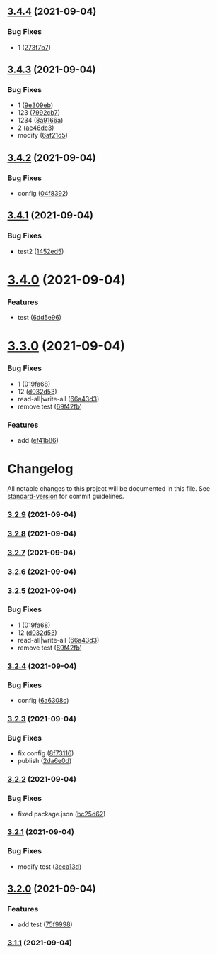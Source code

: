 ## [3.4.4](https://github.com/hefeng6500/data-structures-and-algorithms-by-javascript/compare/v3.4.3...v3.4.4) (2021-09-04)


### Bug Fixes

* 1 ([273f7b7](https://github.com/hefeng6500/data-structures-and-algorithms-by-javascript/commit/273f7b7eb4612ff72cffc202dc2b333584489eea))

## [3.4.3](https://github.com/hefeng6500/data-structures-and-algorithms-by-javascript/compare/v3.4.2...v3.4.3) (2021-09-04)


### Bug Fixes

* 1 ([9e309eb](https://github.com/hefeng6500/data-structures-and-algorithms-by-javascript/commit/9e309eb1a6934694d6aa1f40cb6dc4d990fea5f5))
* 123 ([7992cb7](https://github.com/hefeng6500/data-structures-and-algorithms-by-javascript/commit/7992cb7f15562caeb592e27f4290c03057193330))
* 1234 ([8a9166a](https://github.com/hefeng6500/data-structures-and-algorithms-by-javascript/commit/8a9166a427670584288d593974c2bf26970aa55e))
* 2 ([ae46dc3](https://github.com/hefeng6500/data-structures-and-algorithms-by-javascript/commit/ae46dc339746d7536a332c2c8af561ef7caeace3))
* modify ([6af21d5](https://github.com/hefeng6500/data-structures-and-algorithms-by-javascript/commit/6af21d53881697f4f1974abede14c9da63f18f44))

## [3.4.2](https://github.com/hefeng6500/data-structures-and-algorithms-by-javascript/compare/v3.4.1...v3.4.2) (2021-09-04)


### Bug Fixes

* config ([04f8392](https://github.com/hefeng6500/data-structures-and-algorithms-by-javascript/commit/04f83924c216a072c6c834c4ee63ae920c2354bd))

## [3.4.1](https://github.com/hefeng6500/data-structures-and-algorithms-by-javascript/compare/v3.4.0...v3.4.1) (2021-09-04)


### Bug Fixes

* test2 ([1452ed5](https://github.com/hefeng6500/data-structures-and-algorithms-by-javascript/commit/1452ed50c8d872cdce0b39f97a37cea2b8d5d854))

# [3.4.0](https://github.com/hefeng6500/data-structures-and-algorithms-by-javascript/compare/v3.3.0...v3.4.0) (2021-09-04)


### Features

* test ([6dd5e96](https://github.com/hefeng6500/data-structures-and-algorithms-by-javascript/commit/6dd5e96aa5a39d79fbfc4316037a032624c92b2d))

# [3.3.0](https://github.com/hefeng6500/data-structures-and-algorithms-by-javascript/compare/v3.2.4...v3.3.0) (2021-09-04)


### Bug Fixes

* 1 ([019fa68](https://github.com/hefeng6500/data-structures-and-algorithms-by-javascript/commit/019fa685ff2fb3365cca1a390d4e63f3ce0d4acf))
* 12 ([d032d53](https://github.com/hefeng6500/data-structures-and-algorithms-by-javascript/commit/d032d53ff796a67a83c378352880b7f3c0a1148b))
* read-all|write-all ([66a43d3](https://github.com/hefeng6500/data-structures-and-algorithms-by-javascript/commit/66a43d3c430b4af7fb41b7c6f8968aacfbbad89d))
* remove test ([69f42fb](https://github.com/hefeng6500/data-structures-and-algorithms-by-javascript/commit/69f42fbf704c4f9b295165401e5327a48fd89380))


### Features

* add ([ef41b86](https://github.com/hefeng6500/data-structures-and-algorithms-by-javascript/commit/ef41b86f5088cdf9291e2058ee67548602c361ba))

# Changelog

All notable changes to this project will be documented in this file. See [standard-version](https://github.com/conventional-changelog/standard-version) for commit guidelines.

### [3.2.9](https://github.com/hefeng6500/data-structures-and-algorithms-by-javascript/compare/v3.2.8...v3.2.9) (2021-09-04)

### [3.2.8](https://github.com/hefeng6500/data-structures-and-algorithms-by-javascript/compare/v3.2.7...v3.2.8) (2021-09-04)

### [3.2.7](https://github.com/hefeng6500/data-structures-and-algorithms-by-javascript/compare/v3.2.6...v3.2.7) (2021-09-04)

### [3.2.6](https://github.com/hefeng6500/data-structures-and-algorithms-by-javascript/compare/v3.2.5...v3.2.6) (2021-09-04)

### [3.2.5](https://github.com/hefeng6500/data-structures-and-algorithms-by-javascript/compare/v3.2.4...v3.2.5) (2021-09-04)


### Bug Fixes

* 1 ([019fa68](https://github.com/hefeng6500/data-structures-and-algorithms-by-javascript/commit/019fa685ff2fb3365cca1a390d4e63f3ce0d4acf))
* 12 ([d032d53](https://github.com/hefeng6500/data-structures-and-algorithms-by-javascript/commit/d032d53ff796a67a83c378352880b7f3c0a1148b))
* read-all|write-all ([66a43d3](https://github.com/hefeng6500/data-structures-and-algorithms-by-javascript/commit/66a43d3c430b4af7fb41b7c6f8968aacfbbad89d))
* remove test ([69f42fb](https://github.com/hefeng6500/data-structures-and-algorithms-by-javascript/commit/69f42fbf704c4f9b295165401e5327a48fd89380))

### [3.2.4](https://github.com/hefeng6500/data-structures-and-algorithms-by-javascript/compare/v3.2.3...v3.2.4) (2021-09-04)


### Bug Fixes

* config ([6a6308c](https://github.com/hefeng6500/data-structures-and-algorithms-by-javascript/commit/6a6308c438972b40abbc64c9f2dd79ab5e03bea9))

### [3.2.3](https://github.com/hefeng6500/data-structures-and-algorithms-by-javascript/compare/v3.2.2...v3.2.3) (2021-09-04)


### Bug Fixes

* fix config ([8f73116](https://github.com/hefeng6500/data-structures-and-algorithms-by-javascript/commit/8f731165001580b7dfdaecaa64bf7ca8b3c6d0de))
* publish ([2da6e0d](https://github.com/hefeng6500/data-structures-and-algorithms-by-javascript/commit/2da6e0d6e6481a44d4d69cab76d49df4f0b2c504))

### [3.2.2](https://github.com/hefeng6500/data-structures-and-algorithms-by-javascript/compare/v3.2.1...v3.2.2) (2021-09-04)


### Bug Fixes

* fixed package.json ([bc25d62](https://github.com/hefeng6500/data-structures-and-algorithms-by-javascript/commit/bc25d629f9dc1b8eb4cba245509589b2a7015141))

### [3.2.1](https://github.com/hefeng6500/data-structures-and-algorithms-by-javascript/compare/v3.2.0...v3.2.1) (2021-09-04)


### Bug Fixes

* modify test ([3eca13d](https://github.com/hefeng6500/data-structures-and-algorithms-by-javascript/commit/3eca13d60f097fe3fdb0e2978212da1ea5b36a92))

## [3.2.0](https://github.com/hefeng6500/data-structures-and-algorithms-by-javascript/compare/v3.1.1...v3.2.0) (2021-09-04)


### Features

* add test ([75f9998](https://github.com/hefeng6500/data-structures-and-algorithms-by-javascript/commit/75f999826c37d8b38055786b060a5dd0dfbf3f21))

### [3.1.1](https://github.com/hefeng6500/data-structures-and-algorithms-by-javascript/compare/v3.1.0...v3.1.1) (2021-09-04)
